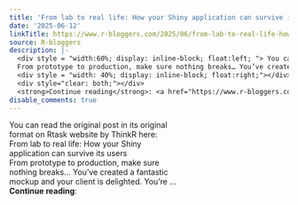 ```yaml
---
title: 'From lab to real life: How your Shiny application can survive its users'
date: '2025-06-12'
linkTitle: https://www.r-bloggers.com/2025/06/from-lab-to-real-life-how-your-shiny-application-can-survive-its-users/
source: R-bloggers
description: |-
  <div style = "width:60%; display: inline-block; float:left; "> You can read the original post in its original format on Rtask website by ThinkR here: From lab to real life: How your Shiny application can survive its users<br />
  From prototype to production, make sure nothing breaks… You’ve created a fantastic mockup and your client is delighted. You’re ...</div>
  <div style = "width: 40%; display: inline-block; float:right;"></div>
  <div style="clear: both;"></div>
  <strong>Continue reading</strong>: <a href="https://www.r-bloggers.com/2025/06/from-lab-to-real-life-how-your-shiny-application-can-sur ...
disable_comments: true
---
```

<div style = "width:60%; display: inline-block; float:left; "> You can read the original post in its original format on Rtask website by ThinkR here: From lab to real life: How your Shiny application can survive its users<br />
From prototype to production, make sure nothing breaks… You’ve created a fantastic mockup and your client is delighted. You’re ...</div>
<div style = "width: 40%; display: inline-block; float:right;"></div>
<div style="clear: both;"></div>
<strong>Continue reading</strong>: <a href="https://www.r-bloggers.com/2025/06/from-lab-to-real-life-how-your-shiny-application-can-sur ...